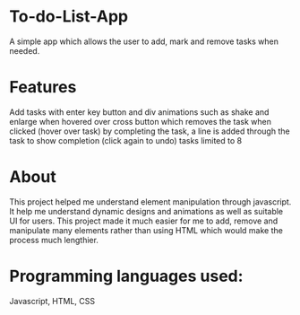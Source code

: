 # To-do-List-App
A simple app which allows the user to add, mark and remove tasks when needed.

# Features
Add tasks with enter key
button and div animations such as shake and enlarge when hovered over
cross button which removes the task when clicked (hover over task)
by completing the task, a line is added through the task to show completion (click again to undo)
tasks limited to 8

# About
This project helped me understand element manipulation through javascript. It help me understand dynamic designs and animations
as well as suitable UI for users. This project made it much easier for me to add, remove and manipulate many elements rather than using
HTML which would make the process much lengthier.

# Programming languages used:
Javascript, HTML, CSS

